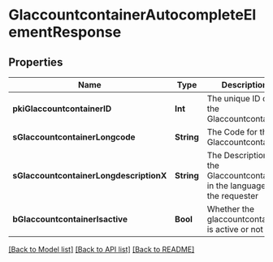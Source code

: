 # GlaccountcontainerAutocompleteElementResponse

## Properties
Name | Type | Description | Notes
------------ | ------------- | ------------- | -------------
**pkiGlaccountcontainerID** | **Int** | The unique ID of the Glaccountcontainer | 
**sGlaccountcontainerLongcode** | **String** | The Code for the Glaccountcontainer | 
**sGlaccountcontainerLongdescriptionX** | **String** | The Description for the Glaccountcontainer in the language of the requester | 
**bGlaccountcontainerIsactive** | **Bool** | Whether the glaccountcontainer is active or not | 

[[Back to Model list]](../README.md#documentation-for-models) [[Back to API list]](../README.md#documentation-for-api-endpoints) [[Back to README]](../README.md)


